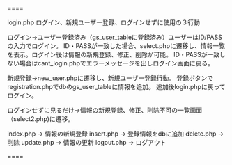 
====

login.php
ログイン、新規ユーザー登録、ログインせずに使用の３行動

ログイン→ユーザー登録済み（gs_user_tableに登録済み）ユーザーはID/PASSの入力でログイン。
ID・PASSが一致した場合、select.phpに遷移し、情報一覧を表示。ログイン後は情報の新規登録、修正、削除が可能。
ID・PASSが一致しない場合はcant_login.phpでエラーメッセージを出しログイン画面に戻る。

新規登録→new_user.phpに遷移し、新規ユーザー登録行動。
登録ボタンでregistration.phpでdbのgs_user_tableに情報を追加。
追加後login.phpに戻ってログイン。

ログインせずに見るだけ→情報の新規登録、修正、削除不可の一覧画面（select2.php)に遷移。

index.php → 情報の新規登録
insert.php → 登録情報をdbに追加
delete.php → 削除
update.php → 情報の更新
logout.php → ログアウト

====

